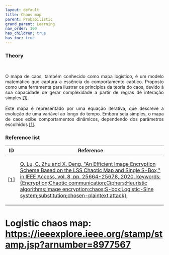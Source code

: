 ```yaml
---
layout: default
title: Chaos map
parent: Probabilistic
grand_parent: Learning
nav_order: 100
has_children: true
has_toc: true
---
```


<!--Don't delete ths script-->
<script src = "https://polyfill.io/v3/polyfill.min.js?features=es6"></script>
<script id = "MathJax-script" async src="https://cdn.jsdelivr.net/npm/mathjax@3/es5/tex-mml-chtml.js"></script>
<!--Don't delete ths script-->

<h3>Theory</h3>

<br>

<p align = "justify">
O mapa de caos, também conhecido como mapa logístico, é um modelo matemático que captura a essência do comportamento caótico. Proposto como uma ferramenta para ilustrar os princípios da teoria do caos,  devido à sua  capacidade de gerar complexidade a partir de regras de interação simples.<a href="#ref1">[1]</a>. 
<br><br>
Este mapa é representado por uma equação iterativa, que descreve a evolução de uma variável ao longo do tempo. Embora seja simples, o mapa de caos exibe comportamentos dinâmicos, dependendo dos parâmetros escolhidos <a href="#ref1">[1]</a>. 


<h3>Reference list</h3>

<table>
    <thead>
        <tr>
            <th>ID</th>
            <th>Reference</th>
        </tr>
    </thead>
    <tbody>
        <tr>
            <td><p align = "center" id = "ref1">[1]</p></td>
            <td><p align = "left"><a href=" https://ieeexplore.ieee.org/stamp/stamp.jsp?arnumber=8977567" target="_blank" rel="noopener noreferrer">Q. Lu, C. Zhu and X. Deng, "An Efficient Image Encryption Scheme Based on the LSS Chaotic Map and Single S-Box," in IEEE Access, vol. 8, pp. 25664-25678, 2020. keywords: {Encryption;Chaotic communication;Ciphers;Heuristic algorithms;Image encryption;chaos;S-box;Logistic-Sine system;substitution;chosen-plaintext attack},</a></p></td>
        </tr>
    </tbody>
</table>



# Logistic chaos map: https://ieeexplore.ieee.org/stamp/stamp.jsp?arnumber=8977567